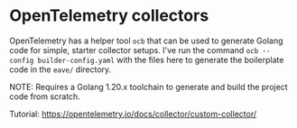 # OpenTelemetry collectors

OpenTelemetry has a helper tool `ocb` that can be used to generate Golang code for simple, starter collector setups.
I've run the command `ocb --config builder-config.yaml` with the files here to generate the boilerplate code in the `eave/` directory.

NOTE: Requires a Golang 1.20.x toolchain to generate and build the project code from scratch.

Tutorial: https://opentelemetry.io/docs/collector/custom-collector/
